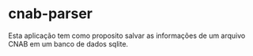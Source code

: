# cnab-parser
Esta aplicação tem como proposito salvar as informações de um arquivo CNAB em um banco de dados sqlite.
